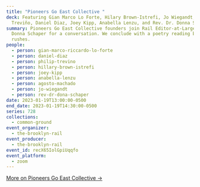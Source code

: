 ```yaml
---
title: "Pioneers Go East Collective "
deck: Featuring Gian Marco Lo Forte, Hilary Brown-Istrefi, Jo Wiegandt,  Philip
  Treviño, Daniel Diaz, Joey Kipp, Anabella Lenzu, and Rev. Dr. Donna Schaper
summary: Pioneers Go East Collective founders join Rail Editor-at-Large Rev. Dr.
  Donna Schaper for a conversation. We conclude with a poetry reading by reed
  rushes.
people:
  - person: gian-marco-riccardo-lo-forte
  - person: daniel-diaz
  - person: philip-trevino
  - person: hillary-brown-istrefi
  - person: joey-kipp
  - person: anabella-lenzu
  - person: agosto-machado
  - person: jo-wiegandt
  - person: rev-dr-dona-schaper
date: 2023-01-19T13:00:00-0500
end_date: 2023-01-19T14:30:00-0500
series: 728
collections:
  - common-ground
event_organizer:
  - the-brooklyn-rail
event_producer:
  - the-brooklyn-rail
event_id: recX65IolGpiUqqfo
event_platform:
  - zoom
---
```

[M﻿ore on Pioneers Go East Collective →](https://pioneersgoeast.org/)